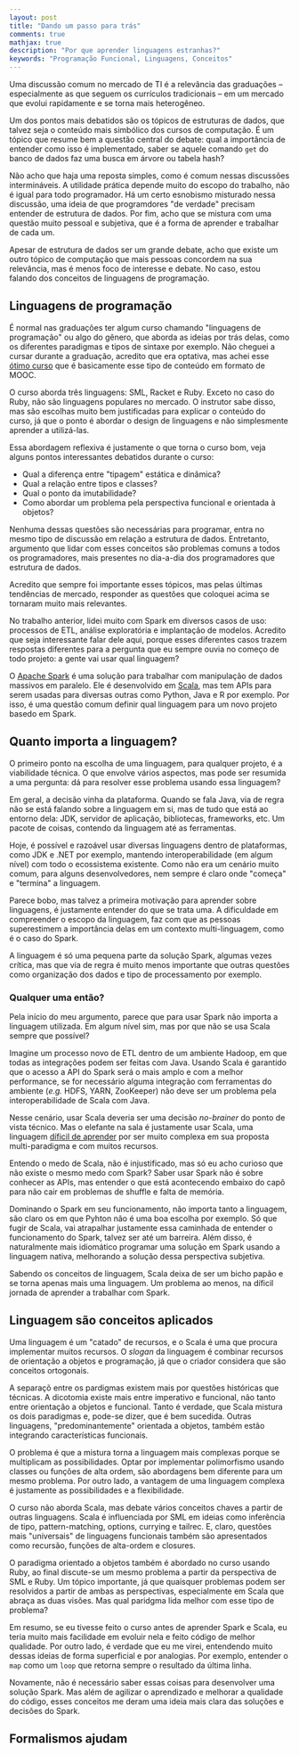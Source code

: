 ```yaml
---
layout: post
title: "Dando um passo para trás"
comments: true
mathjax: true
description: "Por que aprender linguagens estranhas?"
keywords: "Programação Funcional, Linguagens, Conceitos"
---
```


Uma discussão comum no mercado de TI é a relevância das graduações –  especialmente as que seguem os currículos tradicionais – em um mercado que evolui rapidamente e se torna mais heterogêneo.

Um dos pontos mais debatidos são os tópicos de estruturas de dados, que talvez seja o conteúdo mais simbólico dos cursos de computação. É um tópico que resume bem a questão central do debate: qual a importância de entender como isso é implementado, saber se aquele comando `get` do banco de dados faz uma busca em árvore ou tabela hash?

Não acho que haja uma reposta simples, como é comum nessas discussões intermináveis. A utilidade prática depende muito do escopo do trabalho, não é igual para todo programador. Há um certo esnobismo misturado nessa discussão, uma ideia de que programdores "de verdade" precisam entender de estrutura de dados. Por fim, acho que se mistura com uma questão muito pessoal e subjetiva, que é a forma de aprender e trabalhar de cada um.

Apesar de estrutura de dados ser um grande debate, acho que existe um outro tópico de computação que mais pessoas concordem na sua relevância, mas é menos foco de interesse e debate. No caso, estou falando dos conceitos de linguagens de programação.

## Linguagens de programação

É normal nas graduações ter algum curso chamando "linguagens de programação" ou algo do gênero, que aborda as ideias por trás delas, como os diferentes paradigmas e tipos de sintaxe por exemplo. Não cheguei a cursar durante a graduação, acredito que era optativa, mas achei esse [ótimo curso](https://www.coursera.org/learn/programming-languages?) que é basicamente esse tipo de conteúdo em formato de MOOC.

O curso aborda três linguagens: SML, Racket e Ruby. Exceto no caso do Ruby, não são linguagens populares no mercado. O instrutor sabe disso, mas são escolhas muito bem justificadas para explicar o conteúdo do curso, já que o ponto é abordar o design de linguagens e não simplesmente aprender a utilizá-las.

Essa abordagem reflexiva é justamente o que torna o curso bom, veja alguns pontos interessantes debatidos durante o curso:

* Qual a diferença entre "tipagem" estática e dinâmica? 
* Qual a relação entre tipos e classes?
* Qual o ponto da imutabilidade?
* Como abordar um problema pela perspectiva funcional e orientada à objetos?

Nenhuma dessas questões são necessárias para programar, entra no mesmo tipo de discussão em relação a estrutura de dados. Entretanto, argumento que lidar com esses conceitos são problemas comuns a todos os programadores, mais presentes no dia-a-dia dos programadores que estrutura de dados.

Acredito que sempre foi importante esses tópicos, mas pelas últimas tendências de mercado, responder as questões que coloquei acima se tornaram muito mais relevantes.

No trabalho anterior, lidei muito com Spark em diversos casos de uso: processos de ETL, análise exploratória e implantação de modelos. Acredito que seja interessante falar dele aqui, porque esses diferentes casos trazem respostas diferentes para a pergunta que eu sempre ouvia no começo de todo projeto: a gente vai usar qual linguagem?

O [Apache Spark](https://spark.apache.org/) é uma solução para trabalhar com manipulação de dados massivos em paralelo. Ele é desenvolvido em [Scala](https://scala-lang.org/), mas tem APIs para serem usadas para diversas outras como Python, Java e R por exemplo. Por isso, é uma questão comum definir qual linguagem para um novo projeto basedo em Spark.

<!-- Se há suporte para várias, é porque faz sentido a depender do caso de uso. E, sendo honesto, sentia que a maioria não estava preparada para responder essa pergunta e decisões caras (e erradas) foram tomadas por causa disso. -->

## Quanto importa a linguagem?

O primeiro ponto na escolha de uma linguagem, para qualquer projeto, é a viabilidade técnica. O que envolve vários aspectos, mas pode ser resumida a uma pergunta: dá para resolver esse problema usando essa linguagem?

Em geral, a decisão vinha da plataforma. Quando se fala Java, via de regra não se está falando sobre a linguagem em si, mas de tudo que está ao entorno dela: JDK, servidor de aplicação, bibliotecas, frameworks, etc. Um pacote de coisas, contendo da linguagem até as ferramentas.

Hoje, é possível e razoável usar diversas linguagens dentro de plataformas, como JDK e .NET por exemplo, mantendo interoperabilidade (em algum nível) com todo o ecossistema existente. Como não era um cenário muito comum, para alguns desenvolvedores, nem sempre é claro onde "começa" e "termina" a linguagem.

Parece bobo, mas talvez a primeira motivação para aprender sobre linguagens, é justamente entender do que se trata uma. A dificuldade em compreender o escopo da  linguagem, faz com que as pessoas superestimem a importância delas em um contexto multi-linguagem, como é o caso do Spark.

A linguagem é só uma pequena parte da solução Spark, algumas vezes crítica, mas que via de regra é muito menos importante que outras questões como organização dos dados e tipo de processamento por exemplo.

### Qualquer uma então?

Pela início do meu argumento, parece que para usar Spark não importa a linguagem utilizada. Em algum nível sim, mas por que não se usa Scala sempre que possível?

Imagine um processo novo de ETL dentro de um ambiente Hadoop, em que todas as integrações podem ser feitas com Java. Usando Scala é garantido que o acesso a API do Spark será o mais amplo e com a melhor performance, se for necessário alguma integração com ferramentas do ambiente (*e.g.* HDFS, YARN, ZooKeeper) não deve ser um problema pela interoperabilidade de Scala com Java. 

Nesse cenário, usar Scala deveria ser uma decisão *no-brainer* do ponto de vista técnico. Mas o elefante na sala é justamente usar Scala, uma linguagem [díficil de aprender](https://www.quora.com/Why-is-Scala-so-hard-to-learn) por ser muito complexa em sua proposta multi-paradigma e com muitos recursos. 

Entendo o medo de Scala, não é injustificado, mas só eu acho curioso que não existe o mesmo medo com Spark? Saber usar Spark não é sobre conhecer as APIs, mas entender o que está acontecendo embaixo do capô para não cair em problemas de shuffle e falta de memória. 

Dominando o Spark em seu funcionamento, não importa tanto a linguagem, são claro os em que Pyhton não é uma boa escolha por exemplo. Só que fugir de Scala, vai atrapalhar justamente essa caminhada de entender o funcionamento do Spark, talvez ser até um barreira. Além disso, é naturalmente mais idiomático programar uma solução em Spark usando a linguagem nativa, melhorando a solução dessa perspectiva subjetiva.

Sabendo os conceitos de linguagem, Scala deixa de ser um bicho papão e se torna apenas mais uma linguagem. Um problema ao menos, na díficil jornada de aprender a trabalhar com Spark.

## Linguagem são conceitos aplicados

Uma linguagem é um "catado" de recursos, e o Scala é uma que procura implementar muitos recursos. O *slogan* da linguagem é combinar recursos de orientação a objetos e programação, já que o criador considera que são conceitos ortogonais.

A separaçõ entre os pardigmas existem mais por questões históricas que técnicas. A dicotomia existe mais entre imperativo e funcional, não tanto entre orientação a objetos e funcional. Tanto é verdade, que Scala mistura os dois paradigmas e, pode-se dizer, que é bem sucedida. Outras linguagens, "predominantemente" orientada a objetos, também estão integrando características funcionais.

O problema é que a mistura torna a linguagem mais complexas porque se multiplicam as possibilidades. Optar por implementar polimorfismo usando classes ou funções de alta ordem, são abordagens bem diferente para um mesmo problema. Por outro lado, a vantagem de uma linguagem complexa é justamente as possibilidades e a flexibilidade.

O curso não aborda Scala, mas debate vários conceitos chaves a partir de outras linguagens. Scala é influenciada por SML em ideias como inferência de tipo, pattern-matching, options, currying e tailrec. E, claro, questões mais "universais" de linguagens funcionais também são apresentados como recursão, funções de alta-ordem e closures. 

O paradigma orientado a objetos também é abordado no curso usando Ruby, ao final discute-se um mesmo problema a partir da perspectiva de SML e Ruby. Um tópico importante, já que quaisquer problemas podem ser resolvidos a partir de ambas as perspectivas, especialmente em Scala que abraça as duas visões. Mas qual paridgma lida melhor com esse tipo de problema?

Em resumo, se eu tivesse feito o curso antes de aprender Spark e Scala, eu teria muito mais facilidade em evoluir nela e feito código de melhor qualidade. Por outro lado, é verdade que eu me virei, entendendo muito dessas ideias de forma superficial e por analogias. Por exemplo, entender o `map` como um `loop` que retorna sempre o resultado da última linha.

Novamente, não é necessário saber essas coisas para desenvolver uma solução Spark. Mas além de agilizar o aprendizado e melhorar a qualidade do código, esses conceitos me deram uma ideia mais clara das soluções e decisões do Spark.

## Formalismos ajudam

